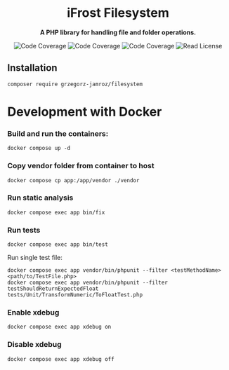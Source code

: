 <h1 align="center">iFrost Filesystem</h1>

<p align="center">
    <strong>A PHP library for handling file and folder operations.</strong>
</p>

<p align="center">
    <img src="https://img.shields.io/badge/php->=8.0-blue?colorB=%238892BF" alt="Code Coverage">  
    <img src="https://img.shields.io/badge/coverage-100%25-brightgreen" alt="Code Coverage">   
    <img src="https://img.shields.io/badge/release-v1.0.0-blue" alt="Code Coverage">   
    <img src="https://img.shields.io/badge/license-MIT-blue?style=flat-square&colorB=darkcyan" alt="Read License">
</p>

## Installation

```
composer require grzegorz-jamroz/filesystem
```

# Development with Docker

### Build and run the containers:
```shell
docker compose up -d
```

### Copy vendor folder from container to host

```shell
docker compose cp app:/app/vendor ./vendor
```

### Run static analysis

```shell
docker compose exec app bin/fix
```

### Run tests

```shell
docker compose exec app bin/test
```

Run single test file:

```shell
docker compose exec app vendor/bin/phpunit --filter <testMethodName> <path/to/TestFile.php>
docker compose exec app vendor/bin/phpunit --filter testShouldReturnExpectedFloat tests/Unit/TransformNumeric/ToFloatTest.php
```

### Enable xdebug

```shell
docker compose exec app xdebug on
```

### Disable xdebug

```shell
docker compose exec app xdebug off
```
